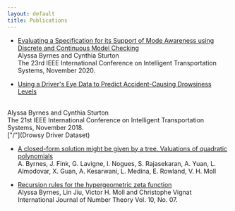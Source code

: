 ```yaml
---
layout: default
title: Publications
---
```



*  [Evaluating a Specification for its Support of Mode Awareness using
Discrete and Continuous Model Checking](https://www.cs.unc.edu/~csturton/papers/ITSC2020Byrnes.pdf)<br/>
Alyssa Byrnes and Cynthia Sturton <br/> 
​The 23rd IEEE International Conference on Intelligent Transportation Systems, November 2020.


* [Using a Driver's Eye Data to Predict Accident-Causing Drowsiness
Levels](https://ieeexplore.ieee.org/abstract/document/8569293")
<br/>
Alyssa Byrnes and Cynthia Sturton <br/> ​The 21st IEEE International Conference on Intelligent Transportation Systems, November 2018.<br/>
["/"](Drowsy Driver Dataset)

* [A closed-form solution might be given by a tree. Valuations of quadratic polynomials](http://dauns01.math.tulane.edu/~vhm/papers_html/trees1.pdf) <br/>
A. Byrnes, J. Fink, G. Lavigne, I. Nogues, S. Rajasekaran, A. Yuan, L. Almodovar, X. Guan, 
A. Kesarwani, L. Medina, E. Rowland, V. H. Moll 


* [Recursion rules for the hypergeometric zeta function](https://www.worldscientific.com/doi/abs/10.1142/S1793042114500547)<br/> 
Alyssa Byrnes, Lin Jiu, Victor H. Moll and Christophe Vignat<br/> International Journal of Number Theory Vol. 10, No. 07.
